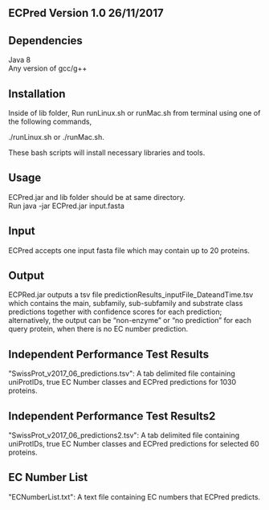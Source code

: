 ## ECPred Version 1.0 26/11/2017

## Dependencies
Java 8 <br />
Any version of gcc/g++

## Installation
Inside of lib folder, Run runLinux.sh or runMac.sh from terminal using one of the following commands, <br />

./runLinux.sh or ./runMac.sh. <br />

These bash scripts will install necessary libraries and tools.

## Usage
ECPred.jar and lib folder should be at same directory. <br /> 
Run java -jar ECPred.jar input.fasta

## Input
ECPred accepts one input fasta file which may contain up to 20 proteins.

## Output
ECPRed.jar outputs a tsv file predictionResults_inputFile_DateandTime.tsv which contains the main, subfamily, sub-subfamily and substrate class predictions together with confidence scores for each prediction; alternatively, the output can be “non-enzyme” or  “no prediction” for each query protein, when there is no EC number prediction.

## Independent Performance Test Results
"SwissProt_v2017_06_predictions.tsv": A tab delimited file containing uniProtIDs, true EC Number classes and ECPred predictions for 1030 proteins.

## Independent Performance Test Results2
"SwissProt_v2017_06_predictions2.tsv": A tab delimited file containing uniProtIDs, true EC Number classes and ECPred predictions for selected 60 proteins.

## EC Number List
"ECNumberList.txt": A text file containing EC numbers that ECPred predicts.
